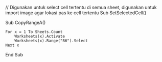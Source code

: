 // Digunakan untuk select cell tertentu di semua sheet, digunakan untuk import image agar lokasi pas ke cell tertentu Sub SetSelectedCell()

Sub CopyRangeA()

    For x = 1 To Sheets.Count
        Worksheets(x).Activate
        Worksheets(x).Range("B6").Select
    Next x
    
End Sub
